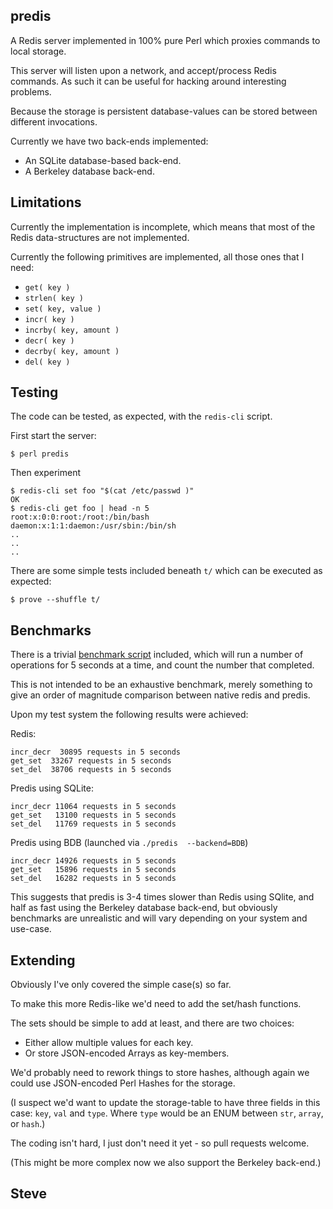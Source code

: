 predis
------

A Redis server implemented in 100% pure Perl which proxies commands to local storage.

This server will listen upon a network, and accept/process Redis commands.  As such it can be useful for hacking around interesting problems.

Because the storage is persistent database-values can be stored between different invocations.

Currently we have two back-ends implemented:

* An SQLite database-based back-end.
* A Berkeley database back-end.



Limitations
------------

Currently the implementation is incomplete, which means that most of the Redis
data-structures are not implemented.

Currently the following primitives are implemented, all those ones that I need:

* `get( key )`
* `strlen( key )`
* `set( key, value )`
* `incr( key )`
* `incrby( key, amount )`
* `decr( key )`
* `decrby( key, amount )`
* `del( key )`


Testing
-------

The code can be tested, as expected, with the `redis-cli` script.

First start the server:

    $ perl predis


Then experiment

    $ redis-cli set foo "$(cat /etc/passwd )"
    OK
    $ redis-cli get foo | head -n 5
    root:x:0:0:root:/root:/bin/bash
    daemon:x:1:1:daemon:/usr/sbin:/bin/sh
    ..
    ..
    ..

There are some simple tests included beneath `t/` which can be executed as expected:

    $ prove --shuffle t/


Benchmarks
----------

There is a trivial [benchmark script](benchmark) included, which will run a number
of operations for 5 seconds at a time, and count the number that completed.

This is not intended to be an exhaustive benchmark, merely something to give an
order of magnitude comparison between native redis and predis.

Upon my test system the following results were achieved:

Redis:

    incr_decr  30895 requests in 5 seconds
    get_set  33267 requests in 5 seconds
    set_del  38706 requests in 5 seconds

Predis using SQLite:

    incr_decr 11064 requests in 5 seconds
    get_set   13100 requests in 5 seconds
    set_del   11769 requests in 5 seconds

Predis using BDB (launched via `./predis  --backend=BDB`)

    incr_decr 14926 requests in 5 seconds
    get_set   15896 requests in 5 seconds
    set_del   16282 requests in 5 seconds


This suggests that predis is 3-4 times slower than Redis using SQlite, and half as fast using the Berkeley database back-end, but obviously benchmarks are unrealistic and will vary depending on your system and use-case.


Extending
---------

Obviously I've only covered the simple case(s) so far.

To make this more Redis-like we'd need to add the set/hash functions.

The sets should be simple to add at least, and there are two choices:

* Either allow multiple values for each key.
* Or store JSON-encoded Arrays as key-members.

We'd probably need to rework things to store hashes, although again we
could use JSON-encoded Perl Hashes for the storage.

(I suspect we'd want to update the storage-table to have three fields in this case: `key`, `val` and `type`.  Where `type` would be an ENUM between `str`, `array`, or `hash`.)

The coding isn't hard, I just don't need it yet - so pull requests welcome.

(This might be more complex now we also support the Berkeley back-end.)

Steve
--
